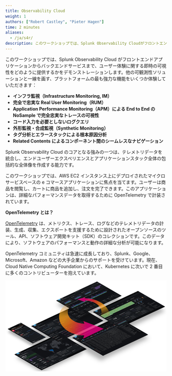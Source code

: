 ```yaml
---
title: Observability Cloud
weight: 1
authors: ["Robert Castley", "Pieter Hagen"]
time: 2 minutes
aliases:
  - /ja/s4r/
description: このワークショップでは、Splunk Observability Cloudがフロントエンドアプリケーションからバックエンドサービスまで、ユーザー体験の視点からどのように即座に可視性を提供するかをお見せします - Splunk Observability Cloudの最も魅力的な機能と差別化要因を体験していただきます。
---
```


このワークショップでは、Splunk Observability Cloud がフロントエンドアプリケーションからバックエンドサービスまで、ユーザー体験に関する即時の可視性をどのように提供するかをデモンストレーションします。他の可観測性ソリューションと一線を画す、プラットフォームの最も強力な機能をいくつか体験していただきます：

- **インフラ監視（Infrastructure Monitoring, IM）**
- **完全で忠実な Real User Monitoring（RUM）**
- **Application Performance Monitoring（APM）による End to End の NoSample で完全忠実なトレースの可視性**
- **コード入力を必要としないログクエリ**
- **外形監視・合成監視（Synthetic Monitoring）**
- **タグ分析とエラースタックによる根本原因分析**
- **Related Contents によるコンポーネント間のシームレスなナビゲーション**

Splunk Observability Cloud のコアとなる強みの一つは、テレメトリデータを統合し、エンドユーザーエクスペリエンスとアプリケーションスタック全体の包括的な全体像を作成する能力です。

このワークショップでは、AWS EC2 インスタンス上にデプロイされたマイクロサービスベースの e コマースアプリケーションに焦点を当てます。ユーザーは商品を閲覧し、カートに商品を追加し、注文を完了できます。このアプリケーションは、詳細なパフォーマンスデータを取得するために OpenTelemetry で計装されています。

**OpenTelemetry とは？**

[OpenTelemetry](https://opentelemetry.io/) は、メトリクス、トレース、ログなどのテレメトリデータの計装、生成、収集、エクスポートを支援するために設計されたオープンソースのツール、API、ソフトウェア開発キット（SDK）のコレクションです。このデータにより、ソフトウェアのパフォーマンスと動作の詳細な分析が可能になります。

OpenTelemetry コミュニティは急速に成長しており、Splunk、Google、Microsoft、Amazon などの大手企業からのサポートを受けています。現在、Cloud Native Computing Foundation において、Kubernetes に次いで 2 番目に多くのコントリビューターを抱えています。

![Full Stack](images/splunk-full-stack.png)

